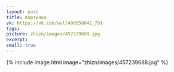 ```yaml
---
layout: post
title: Картинка
vk: https://vk.com/wall498858042_791
tags: 
picture: zhizn/images/457239688.jpg
excerpt: 
small: true
---
```

{% include image.html image="zhizn/images/457239688.jpg" %}